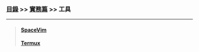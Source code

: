 ### [目錄](../../) >> [實務篇](../) >> 工具

---

> #### [SpaceVim](./practice/tool/spacevim/)
> #### [Termux](./practice/tool/termux/)